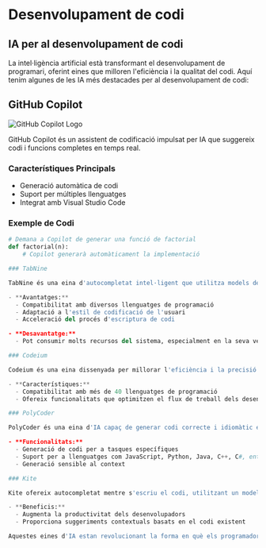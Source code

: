 # Desenvolupament de codi

## IA per al desenvolupament de codi

La intel·ligència artificial està transformant el desenvolupament de programari, oferint eines que milloren l'eficiència i la qualitat del codi. Aquí tenim algunes de les IA més destacades per al desenvolupament de codi:

## GitHub Copilot

![GitHub Copilot Logo](https://github.githubassets.com/images/modules/site/copilot/copilot-hero-image.png)

GitHub Copilot és un assistent de codificació impulsat per IA que suggereix codi i funcions completes en temps real.

### Característiques Principals

- Generació automàtica de codi
- Suport per múltiples llenguatges
- Integrat amb Visual Studio Code

### Exemple de Codi

```python
# Demana a Copilot de generar una funció de factorial
def factorial(n):
    # Copilot generarà automàticament la implementació

### TabNine

TabNine és una eina d'autocompletat intel·ligent que utilitza models de llenguatge d'IA per analitzar el context del codi i proporcionar suggeriments.

- **Avantatges:**
  - Compatibilitat amb diversos llenguatges de programació
  - Adaptació a l'estil de codificació de l'usuari
  - Acceleració del procés d'escriptura de codi

- **Desavantatge:** 
  - Pot consumir molts recursos del sistema, especialment en la seva versió de xarxa neuronal.

### Codeium

Codeium és una eina dissenyada per millorar l'eficiència i la precisió en l'escriptura de codi.

- **Característiques:**
  - Compatibilitat amb més de 40 llenguatges de programació
  - Ofereix funcionalitats que optimitzen el flux de treball dels desenvolupadors

### PolyCoder

PolyCoder és una eina d'IA capaç de generar codi correcte i idiomàtic en diversos llenguatges de programació.

- **Funcionalitats:**
  - Generació de codi per a tasques específiques
  - Suport per a llenguatges com JavaScript, Python, Java, C++, C#, entre d'altres
  - Generació sensible al context

### Kite

Kite ofereix autocompletat mentre s'escriu el codi, utilitzant un model d'aprenentatge automàtic per proporcionar suggeriments intel·ligents.

- **Beneficis:**
  - Augmenta la productivitat dels desenvolupadors
  - Proporciona suggeriments contextuals basats en el codi existent

Aquestes eines d'IA estan revolucionant la forma en què els programadors escriuen codi, revisen el codi existent, realitzen proves automatitzades i documenten els seus projectes. En adoptar aquestes eines, els equips de desenvolupament poden optimitzar el seu flux de treball i oferir programari de major qualitat en menys temps.

